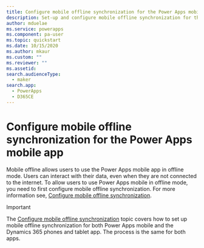 ```yaml
---
title: Configure mobile offline synchronization for the Power Apps mobile app | Microsoft Docs
description: Set-up and configure mobile offline synchronization for the Power Apps mobile app
author: mduelae
ms.service: powerapps
ms.component: pa-user
ms.topic: quickstart
ms.date: 10/15/2020
ms.author: mkaur
ms.custom: ""
ms.reviewer: ""
ms.assetid: 
search.audienceType: 
  - maker
search.app: 
  - PowerApps
  - D365CE
---
```


# Configure mobile offline synchronization for the Power Apps mobile app

Mobile offline allows users to use the Power Apps mobile app in offline mode. Users can interact with their data, even when they are not connected to the internet. To allow users to use Power Apps mobile in offline mode, you need to first configure mobile offline synchronization. For more information see,  [Configure mobile offline synchronization](https://docs.microsoft.com/dynamics365/mobile-app/preview-setup-mobile-offline).

> [!IMPORTANT]
> The [Configure mobile offline synchronization](https://docs.microsoft.com/dynamics365/mobile-app/preview-setup-mobile-offline) topic covers how to set up mobile offline synchronization for both Power Apps mobile and the Dynamics 365 phones and tablet app. The process is the same for both apps. 
